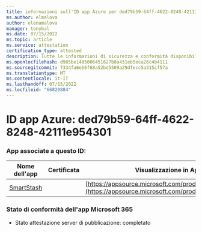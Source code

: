 ```yaml
---
title: informazioni sull'ID app Azure per ded79b59-64ff-4622-8248-42111e954301
ms.author: elmalova
author: elenamalova
manager: tonybal
ms.date: 07/15/2022
ms.topic: article
ms.service: attestation
certification_type: attested
description: Tutte le informazioni di sicurezza e conformità disponibili per ded79b59-64ff-4622-8248-42111e954301.
ms.openlocfilehash: d985be1405006451627b8a431eb5eca26c4b4111
ms.sourcegitcommit: 7334fa6eb6f68a52bd5509a29dfecc5a315cf57a
ms.translationtype: MT
ms.contentlocale: it-IT
ms.lasthandoff: 07/15/2022
ms.locfileid: "66820884"
---
```

# <a name="azure-app-id-ded79b59-64ff-4622-8248-42111e954301"></a>ID app Azure: ded79b59-64ff-4622-8248-42111e954301


### <a name="apps-associated-with-this-id"></a>App associate a questo ID:
| **Nome dell'app** | **Certificata** | **Visualizzazione in AppSource** |
|--------------|---------------|-----------------------|
| [SmartStash](../forward/WA200004223.md) |  | [https://appsource.microsoft.com/product/office/WA200004223](https://appsource.microsoft.com/product/office/WA200004223) |

### <a name="microsoft-365-app-compliance-status"></a>Stato di conformità dell'app Microsoft 365
- Stato attestazione server di pubblicazione: completato
